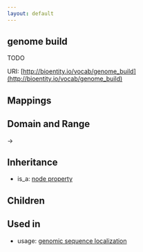 ```yaml
---
layout: default
---
```


## genome build


TODO

URI: [http://bioentity.io/vocab/genome_build](http://bioentity.io/vocab/genome_build)
## Mappings


## Domain and Range

 -> 

## Inheritance

 *  is_a: [node property](node_property.html)

## Children


## Used in

 *  usage: [genomic sequence localization](GenomicSequenceLocalization.html)
